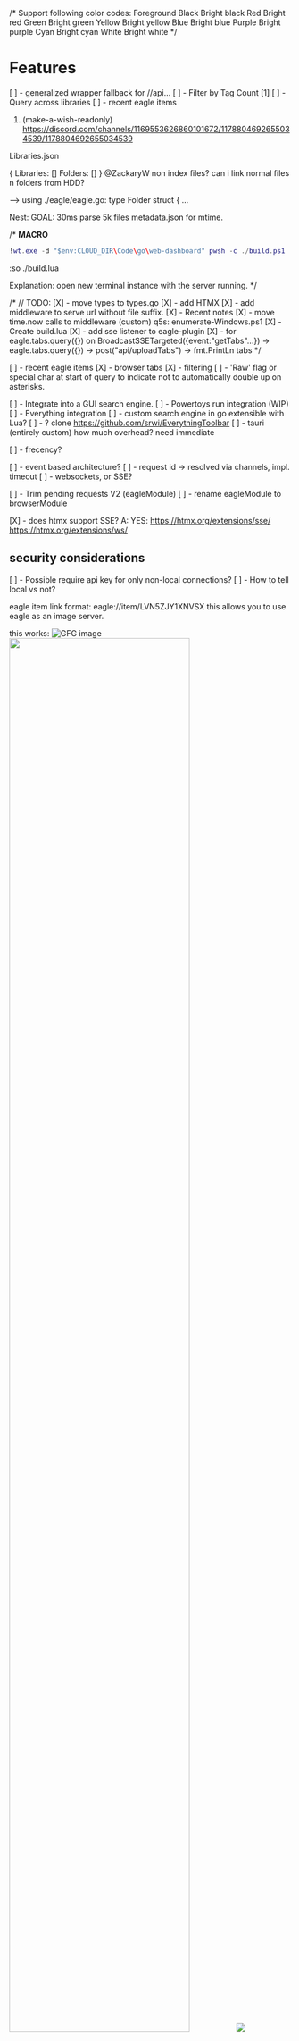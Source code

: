 /*
	Support following color codes:
	Foreground
	Black
	Bright black
	Red
	Bright red
	Green
	Bright green
	Yellow
	Bright yellow
	Blue
	Bright blue
	Purple
	Bright purple
	Cyan
	Bright cyan
	White
	Bright white
*/


# Features
[ ] - generalized wrapper fallback for //api...
[ ] - Filter by Tag Count [1]
[ ] - Query across libraries
[ ] - recent eagle items

1. (make-a-wish-readonly) <https://discord.com/channels/1169553626860101672/1178804692655034539/1178804692655034539>


Libraries.json

{
	Libraries: []
	Folders: []
}
@ZackaryW non index files? can i link normal files n folders from HDD?

--> using ./eagle/eagle.go:
    type Folder struct { ...

Nest: GOAL:
30ms parse 5k files
metadata.json for mtime.


/* __MACRO__
```lua
!wt.exe -d "$env:CLOUD_DIR\Code\go\web-dashboard" pwsh -c ./build.ps1
```
:so ./build.lua

Explanation:
open new terminal instance with the server running.
*/

/*
// TODO:
    [X] - move types to types.go
    [X] - add HTMX
    [X] - add middleware to serve url without file suffix.
    [X] - Recent notes
    [X] - move time.now calls to middleware (custom)
    q5s: enumerate-Windows.ps1
    [X] - Create build.lua
    [X] - add sse listener to eagle-plugin
        [X] - for eagle.tabs.query({})
        on BroadcastSSETargeted({event:"getTabs"...})
            -> eagle.tabs.query({})
            -> post("api/uploadTabs")
            -> fmt.PrintLn tabs
*/

[ ] - recent eagle items
[X] - browser tabs
    [X] - filtering
    [ ] - 'Raw' flag or special char at start of query to indicate not to automatically double up on asterisks.

[ ] - Integrate into a GUI search engine.
[ ] - Powertoys run integration (WIP)
[ ] - Everything integration
[ ] - custom search engine in go extensible with Lua?
[ ] - ? clone <https://github.com/srwi/EverythingToolbar>
[ ] - tauri (entirely custom) how much overhead? need immediate


[ ] - frecency?

[ ] - event based architecture?
    [ ] - request id -> resolved via channels, impl. timeout
[ ] - websockets, or SSE?

[ ] - Trim pending requests V2 (eagleModule)
[ ] - rename eagleModule to browserModule

[X] - does htmx support SSE? A: YES:
<https://htmx.org/extensions/sse/>
<https://htmx.org/extensions/ws/>

## security considerations
[ ] - Possible require api key for only non-local connections?
[ ] - How to tell local vs not?


eagle item link format: eagle://item/LVN5ZJY1XNVSX
this allows you to use eagle as an image server.

this works:
<img src="http://localhost:3000/eagleApp/images/LVN5ZJY1XNVSX" alt="GFG image">
<img src="http://localhost:3000/item/M43KSCG4AHK3T" width = '80%'>
<img src="http://localhost:3000/item/LVN5ZJY1XNVSX">

also just leave a link like this:
<eagle://item/LVN5ZJY1XNVSX>
(clicking on this opens the item in eagle.)

ideas :
server naming:
<http://eagleServ/item/LVN5ZJY1XNVSX>


Userscript Logic (Youtube Music)
<https://gist.github.com/eissar/ce251e8d49afc20888e4d6398d1ee7bd>
["X:/Dropbox/Code/javascript/Userscripts/yt-music-broadcast.userscript.js"]
```js
    const targetNodes = document.querySelectorAll("yt-formatted-string.ytmusic-player-bar:not(.complex-string)");

    function postMessage(msg) {
        if (!msg) {
            return
        };
        if (typeof msg !== "string"|| msg.length === 0){
            return
        };
        try {
            fetch(`http://localhost:1323/api/broadcast/yt-music?elem=<a id="message-container">${msg}</a>`)
                .then(response => {
                    if (!response.ok) {
                        throw new Error(`HTTP error! status: ${response.status}`); // Throw error for non-2xx responses
                    }
                    return response.json(); // Or response.text() if the response is not JSON
                })
                .then(data => {
                    // Process the successful response data
                    console.log("Broadcast successful:", data);
                })
                .catch(error => {
                    // Handle errors during the fetch or processing
                    console.error("Error during broadcast:", error);
                });
        } catch (e) {
            console.error("An unexpected error has occurred:", e); //Catch any unexpected errors.
        }
    }

    const handleTextChange = (mutationsList, observer) => {
      for (const mutation of mutationsList) {
        if (mutation.type === 'characterData' || (mutation.type === 'childList' && mutation.addedNodes.length > 0 && mutation.addedNodes[0].nodeType === 3)) { // Check for text changes
          //console.log('changed', mutation.target.textContent);
          postMessage(mutation.target.textContent)
        }

        if (mutation.type === 'childList' && mutation.addedNodes.length > 0) {
            mutation.addedNodes.forEach(node => {
                if (node.nodeType === 1 && node.matches("yt-formatted-string.ytmusic-player-bar:not(.complex-string)")) {
                    observer.observe(node, config);
                }
            })
        }
      }
    };
    // Create an observer instance linked to the callback function.
    const observer = new MutationObserver(handleTextChange);

    // observer cfg
    const config = { characterData: true, childList: true, subtree: true }; // Observe characterData changes and childList changes
    // Start observing each target node.
    targetNodes.forEach(targetNode => {
      observer.observe(targetNode, config);
    });
```
`http://localhost:1323/api/broadcast/yt-music?elem=<a id="message-container">test</a>`

```html
<div id="messages" hx-ext="ws" ws-connect="/ws">
    <div id="message-container"></div>
</div>
```




```js
const evtSource = new EventSource("/sse"); // Replace with your SSE endpoint URL

evtSource.onmessage = (event) => {
  console.log("Received event:", event.data);
  // Process the received data (e.g., update the UI)
  try {
      const data = JSON.parse(event.data); // Try to parse as JSON
        if (data.action && data.action === "getSong") {
            console.log("YESS!")
        }
      // ... handle JSON data
      console.log("Parsed JSON:", data)

  } catch (e) {
      // Handle plain text data or JSON parsing errors
      console.log("Plain text:", event.data)
  }
};
evtSource.onerror = (error) => {
  console.error("EventSource failed:", error);
  // Handle errors (e.g., reconnect, display an error message)
  if (error.target.readyState === EventSource.CLOSED) {
      console.log("Connection closed. Reconnecting...");
      setTimeout(() => {
          const newSource = new EventSource("//api.example.com/sse-demo.php"); // Replace with your SSE endpoint URL
          // copy over the event handlers
          newSource.onmessage = evtSource.onmessage;
          newSource.onerror = evtSource.onerror;
          evtSource = newSource;
      }, 5000); // Reconnect after 5 seconds
  }
};

// Optional: Close the connection when you're done
// evtSource.close();
```



//const Port = "41595"
//const Host = "127.0.0.1" // prefer ip over localhost

// var EagleConfig map[string]string{
// 	"addItemFromPath": "/api/item/addFromPath",
// }

//Test["baseUrl"] = fmt

// func LoadConfig() {
// 	config.New()
// }
/*
	[X] - config
		 [X] - Api key
	[X] - read config
	[X] - check if server open
	[ ] - GetEagleThumbnailFromID (eagle api wrapper)
		[ ] - make custom? (really not neccessary)
*/


	/*
		server.GET("/template/notes-struct", handlers.DynamicTemplateHandler("notes-struct.html", apiroutes.PopulateGetNotesDetail))
		server.GET("/template/windows", handlers.DynamicTemplateHandler("windows.html", apiroutes.PopulateEnumerateWindows))
		server.GET("/template/recent-notes", handlers.PwshTemplateHandler("recent-notes.html", pwsh.PwshScript, "./powershell-utils/recentNotes.ps1"))
		server.GET("/template/key-value", handlers.PwshTemplateHandler("key-value.templ", pwsh.PwshScript, "./powershell-utils/mock_nvim.ps1"))
		server.GET("/template/open-tabs-count", handlers.PwshTemplateHandler("open-tabs-count.templ", pwsh.PwshScript, "./powershell-utils/waterfoxTabs.ps1"))
		//server.GET("/template/open-tabs", dynamicTemplateHandler("open-tabs.templ", apiroutes.PopulateOpenTabs))
		server.GET("/template/recent-eagle-items", handlers.PwshTemplateHandler("recent-eagle-items.templ", pwsh.PwshScript, "./powershell-utils/recentEagleItems.ps1"))
		server.GET("/template/sse-browser-tabs", handlers.StaticTemplateHandler("sse-browser-tabs.templ"))
		server.GET("/template/browser-tabs", handlers.StaticTemplateHandler("browser-tabs.templ"))
		server.GET("/template/recent-notes_layout", handlers.StaticTemplateHandler("recent-notes.layout.html"))
		server.GET("/template/timeline_layout", handlers.StaticTemplateHandler("timeline.layout.html"))
		server.GET("/template/now-playing", handlers.StaticTemplateHandler("ws-now-playing.ytm.templ")) // ./templates/ws-now-playing.ytm.templ
		server.GET("/template/ping", handlers.StaticTemplateHandler("ping.templ"))
	*/
	/*
		g.GET("/broadcast/getTabs", func(c echo.Context) error {
			req := PendingRequests.New()
			bc := fmt.Sprintf(`{"id":"%s","command":"getTabs"}`, req.Id)
			websocketCfg.Broadcast(bc)
			// add Pending WSRequest with callback?
			return c.String(200, "OK")
		})
	*/
	/*
		activates a browser tab if it exists, creates a new tab if it does not.
		cache is created from browser history
		api.BrowserTabActivateOrOpen
		api.GetBrowserHistory
		about:profiles
		["X:\Dropbox\Code\Projects\render-image-blazingly\db"]
	*/

	//server.GET("/api/broadcast/sse", broadcastHandler("getSong"))


	// Module philosophy:
	// UNDER NO CIRCUMSTANCES
	// should html or css be tightly coupled with
	// or packaged in a module (e.g., eagle_module) TODO:

	// ??? access routes in a module like:
	// server.GET("/eagleApp/*", eaglemodule.HandleModuleRoutes)
	// OR



// populate funcs
// set default params with pathparams
// they are empty strings not nil null case.
/*
Every PopulateFunction returns data that will be consumed by a template.
using the context, we can extract parameters or default arguments we can pass to the API calls.

if there is an error, the .error member is populated. This is checked first in the template and if it exists, the template is populated in the error case.

some of the populate functions bubbled errors by just returning c.string(400,err) which is less flexible.
*/

